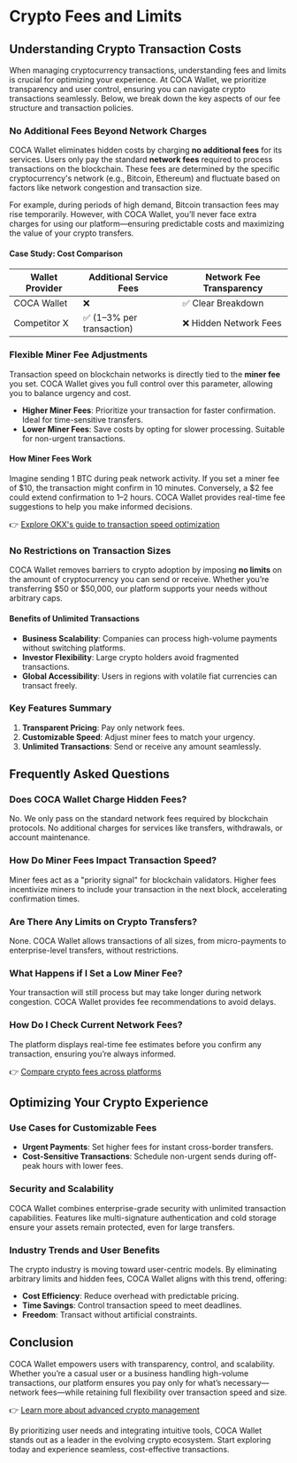 # Crypto Fees and Limits  

## Understanding Crypto Transaction Costs  

When managing cryptocurrency transactions, understanding fees and limits is crucial for optimizing your experience. At COCA Wallet, we prioritize transparency and user control, ensuring you can navigate crypto transactions seamlessly. Below, we break down the key aspects of our fee structure and transaction policies.  

### No Additional Fees Beyond Network Charges  

COCA Wallet eliminates hidden costs by charging **no additional fees** for its services. Users only pay the standard **network fees** required to process transactions on the blockchain. These fees are determined by the specific cryptocurrency's network (e.g., Bitcoin, Ethereum) and fluctuate based on factors like network congestion and transaction size.  

For example, during periods of high demand, Bitcoin transaction fees may rise temporarily. However, with COCA Wallet, you’ll never face extra charges for using our platform—ensuring predictable costs and maximizing the value of your crypto transfers.  

#### Case Study: Cost Comparison  
| Wallet Provider | Additional Service Fees | Network Fee Transparency |  
|------------------|-------------------------|--------------------------|  
| COCA Wallet      | ❌                      | ✅ Clear Breakdown        |  
| Competitor X     | ✅ (1–3% per transaction)| ❌ Hidden Network Fees    |  

### Flexible Miner Fee Adjustments  

Transaction speed on blockchain networks is directly tied to the **miner fee** you set. COCA Wallet gives you full control over this parameter, allowing you to balance urgency and cost.  

- **Higher Miner Fees**: Prioritize your transaction for faster confirmation. Ideal for time-sensitive transfers.  
- **Lower Miner Fees**: Save costs by opting for slower processing. Suitable for non-urgent transactions.  

#### How Miner Fees Work  
Imagine sending 1 BTC during peak network activity. If you set a miner fee of $10, the transaction might confirm in 10 minutes. Conversely, a $2 fee could extend confirmation to 1–2 hours. COCA Wallet provides real-time fee suggestions to help you make informed decisions.  

👉 [Explore OKX's guide to transaction speed optimization](https://bit.ly/okx-bonus)  

### No Restrictions on Transaction Sizes  

COCA Wallet removes barriers to crypto adoption by imposing **no limits** on the amount of cryptocurrency you can send or receive. Whether you’re transferring $50 or $50,000, our platform supports your needs without arbitrary caps.  

#### Benefits of Unlimited Transactions  
- **Business Scalability**: Companies can process high-volume payments without switching platforms.  
- **Investor Flexibility**: Large crypto holders avoid fragmented transactions.  
- **Global Accessibility**: Users in regions with volatile fiat currencies can transact freely.  

### Key Features Summary  
1. **Transparent Pricing**: Pay only network fees.  
2. **Customizable Speed**: Adjust miner fees to match your urgency.  
3. **Unlimited Transactions**: Send or receive any amount seamlessly.  

## Frequently Asked Questions  

### Does COCA Wallet Charge Hidden Fees?  
No. We only pass on the standard network fees required by blockchain protocols. No additional charges for services like transfers, withdrawals, or account maintenance.  

### How Do Miner Fees Impact Transaction Speed?  
Miner fees act as a "priority signal" for blockchain validators. Higher fees incentivize miners to include your transaction in the next block, accelerating confirmation times.  

### Are There Any Limits on Crypto Transfers?  
None. COCA Wallet allows transactions of all sizes, from micro-payments to enterprise-level transfers, without restrictions.  

### What Happens if I Set a Low Miner Fee?  
Your transaction will still process but may take longer during network congestion. COCA Wallet provides fee recommendations to avoid delays.  

### How Do I Check Current Network Fees?  
The platform displays real-time fee estimates before you confirm any transaction, ensuring you’re always informed.  

👉 [Compare crypto fees across platforms](https://bit.ly/okx-bonus)  

## Optimizing Your Crypto Experience  

### Use Cases for Customizable Fees  
- **Urgent Payments**: Set higher fees for instant cross-border transfers.  
- **Cost-Sensitive Transactions**: Schedule non-urgent sends during off-peak hours with lower fees.  

### Security and Scalability  

COCA Wallet combines enterprise-grade security with unlimited transaction capabilities. Features like multi-signature authentication and cold storage ensure your assets remain protected, even for large transfers.  

### Industry Trends and User Benefits  

The crypto industry is moving toward user-centric models. By eliminating arbitrary limits and hidden fees, COCA Wallet aligns with this trend, offering:  
- **Cost Efficiency**: Reduce overhead with predictable pricing.  
- **Time Savings**: Control transaction speed to meet deadlines.  
- **Freedom**: Transact without artificial constraints.  

## Conclusion  

COCA Wallet empowers users with transparency, control, and scalability. Whether you’re a casual user or a business handling high-volume transactions, our platform ensures you pay only for what’s necessary—network fees—while retaining full flexibility over transaction speed and size.  

👉 [Learn more about advanced crypto management](https://bit.ly/okx-bonus)  

By prioritizing user needs and integrating intuitive tools, COCA Wallet stands out as a leader in the evolving crypto ecosystem. Start exploring today and experience seamless, cost-effective transactions.